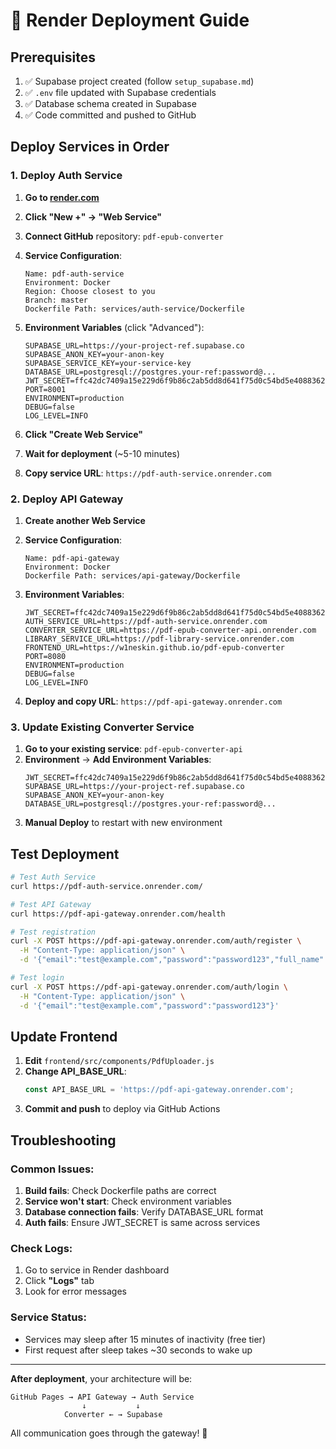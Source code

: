 # 🚀 Render Deployment Guide

## Prerequisites

1. ✅ Supabase project created (follow `setup_supabase.md`)
2. ✅ `.env` file updated with Supabase credentials
3. ✅ Database schema created in Supabase
4. ✅ Code committed and pushed to GitHub

## Deploy Services in Order

### 1. Deploy Auth Service

1. **Go to [render.com](https://render.com)**
2. **Click "New +" → "Web Service"**
3. **Connect GitHub** repository: `pdf-epub-converter`
4. **Service Configuration**:
   ```
   Name: pdf-auth-service
   Environment: Docker
   Region: Choose closest to you
   Branch: master
   Dockerfile Path: services/auth-service/Dockerfile
   ```

5. **Environment Variables** (click "Advanced"):
   ```
   SUPABASE_URL=https://your-project-ref.supabase.co
   SUPABASE_ANON_KEY=your-anon-key
   SUPABASE_SERVICE_KEY=your-service-key
   DATABASE_URL=postgresql://postgres.your-ref:password@...
   JWT_SECRET=ffc42dc7409a15e229d6f9b86c2ab5dd8d641f75d0c54bd5e408836230126013
   PORT=8001
   ENVIRONMENT=production
   DEBUG=false
   LOG_LEVEL=INFO
   ```

6. **Click "Create Web Service"**
7. **Wait for deployment** (~5-10 minutes)
8. **Copy service URL**: `https://pdf-auth-service.onrender.com`

### 2. Deploy API Gateway

1. **Create another Web Service**
2. **Service Configuration**:
   ```
   Name: pdf-api-gateway
   Environment: Docker
   Dockerfile Path: services/api-gateway/Dockerfile
   ```

3. **Environment Variables**:
   ```
   JWT_SECRET=ffc42dc7409a15e229d6f9b86c2ab5dd8d641f75d0c54bd5e408836230126013
   AUTH_SERVICE_URL=https://pdf-auth-service.onrender.com
   CONVERTER_SERVICE_URL=https://pdf-epub-converter-api.onrender.com
   LIBRARY_SERVICE_URL=https://pdf-library-service.onrender.com
   FRONTEND_URL=https://w1neskin.github.io/pdf-epub-converter
   PORT=8080
   ENVIRONMENT=production
   DEBUG=false
   LOG_LEVEL=INFO
   ```

4. **Deploy and copy URL**: `https://pdf-api-gateway.onrender.com`

### 3. Update Existing Converter Service

1. **Go to your existing service**: `pdf-epub-converter-api`
2. **Environment** → **Add Environment Variables**:
   ```
   JWT_SECRET=ffc42dc7409a15e229d6f9b86c2ab5dd8d641f75d0c54bd5e408836230126013
   SUPABASE_URL=https://your-project-ref.supabase.co
   SUPABASE_ANON_KEY=your-anon-key
   DATABASE_URL=postgresql://postgres.your-ref:password@...
   ```
3. **Manual Deploy** to restart with new environment

## Test Deployment

```bash
# Test Auth Service
curl https://pdf-auth-service.onrender.com/

# Test API Gateway
curl https://pdf-api-gateway.onrender.com/health

# Test registration
curl -X POST https://pdf-api-gateway.onrender.com/auth/register \
  -H "Content-Type: application/json" \
  -d '{"email":"test@example.com","password":"password123","full_name":"Test User"}'

# Test login
curl -X POST https://pdf-api-gateway.onrender.com/auth/login \
  -H "Content-Type: application/json" \
  -d '{"email":"test@example.com","password":"password123"}'
```

## Update Frontend

1. **Edit** `frontend/src/components/PdfUploader.js`
2. **Change API_BASE_URL**:
   ```javascript
   const API_BASE_URL = 'https://pdf-api-gateway.onrender.com';
   ```
3. **Commit and push** to deploy via GitHub Actions

## Troubleshooting

### Common Issues:

1. **Build fails**: Check Dockerfile paths are correct
2. **Service won't start**: Check environment variables
3. **Database connection fails**: Verify DATABASE_URL format
4. **Auth fails**: Ensure JWT_SECRET is same across services

### Check Logs:
1. Go to service in Render dashboard
2. Click **"Logs"** tab
3. Look for error messages

### Service Status:
- Services may sleep after 15 minutes of inactivity (free tier)
- First request after sleep takes ~30 seconds to wake up

---

**After deployment**, your architecture will be:
```
GitHub Pages → API Gateway → Auth Service
                ↓           ↓
            Converter ← → Supabase
```

All communication goes through the gateway! 🎉 